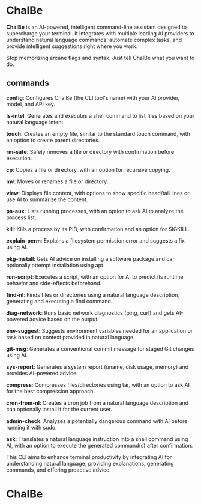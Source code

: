# ChalBe

**ChalBe** is an AI-powered, intelligent command-line assistant designed to supercharge your terminal. It integrates with multiple leading AI providers to understand natural language commands, automate complex tasks, and provide intelligent suggestions right where you work.

Stop memorizing arcane flags and syntax. Just tell ChalBe what you want to do.

## commands

**config**: Configures ChalBe (the CLI tool's name) with your AI provider, model, and API key.

**ls-intel**: Generates and executes a shell command to list files based on your natural language intent.

**touch**: Creates an empty file, similar to the standard touch command, with an option to create parent directories.

**rm-safe**: Safely removes a file or directory with confirmation before execution.

**cp**: Copies a file or directory, with an option for recursive copying.

**mv**: Moves or renames a file or directory.

**view**: Displays file content, with options to show specific head/tail lines or use AI to summarize the content.

**ps-aux**: Lists running processes, with an option to ask AI to analyze the process list.

**kill**: Kills a process by its PID, with confirmation and an option for SIGKILL.

**explain-perm**: Explains a filesystem permission error and suggests a fix using AI.

**pkg-install**: Gets AI advice on installing a software package and can optionally attempt installation using apt.

**run-script**: Executes a script, with an option for AI to predict its runtime behavior and side-effects beforehand.

**find-nl**: Finds files or directories using a natural language description, generating and executing a find command.

**diag-network**: Runs basic network diagnostics (ping, curl) and gets AI-powered advice based on the output.

**env-suggest**: Suggests environment variables needed for an application or task based on context provided in natural language.

**git-msg**: Generates a conventional commit message for staged Git changes using AI.

**sys-report**: Generates a system report (uname, disk usage, memory) and provides AI-powered advice.

**compress**: Compresses files/directories using tar, with an option to ask AI for the best compression approach.

**cron-from-nl**: Creates a cron job from a natural language description and can optionally install it for the current user.

**admin-check**: Analyzes a potentially dangerous command with AI before running it with sudo.

**ask**: Translates a natural language instruction into a shell command using AI, with an option to execute the generated command(s) after confirmation.

This CLI aims to enhance terminal productivity by integrating AI for understanding natural language, providing explanations, generating commands, and offering proactive advice.

# ChalBe
